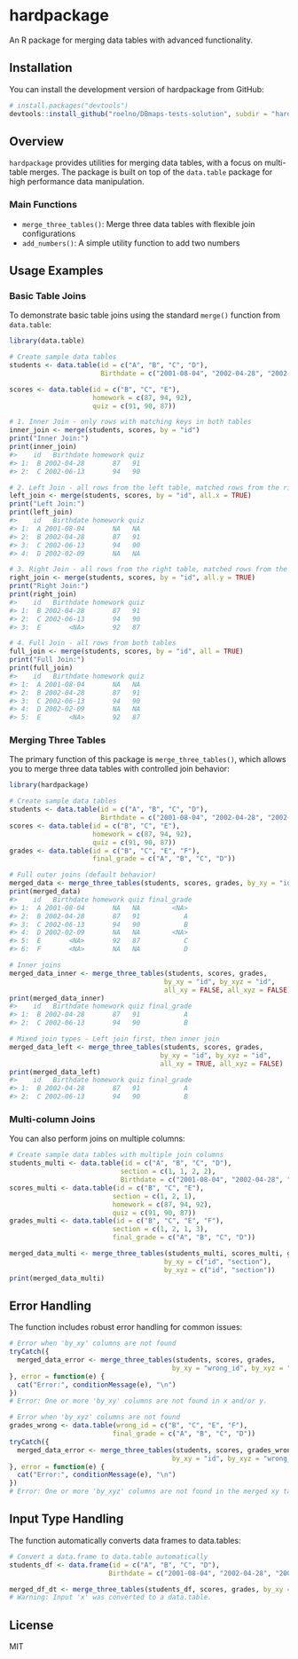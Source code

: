 # hardpackage

An R package for merging data tables with advanced functionality.

## Installation

You can install the development version of hardpackage from GitHub:

```r
# install.packages("devtools")
devtools::install_github("roelno/DBmaps-tests-solution", subdir = "hard-package")
```

## Overview

`hardpackage` provides utilities for merging data tables, with a focus on multi-table merges. The package is built on top of the `data.table` package for high performance data manipulation.

### Main Functions

- `merge_three_tables()`: Merge three data tables with flexible join configurations
- `add_numbers()`: A simple utility function to add two numbers

## Usage Examples

### Basic Table Joins

To demonstrate basic table joins using the standard `merge()` function from `data.table`:

```r
library(data.table)

# Create sample data tables
students <- data.table(id = c("A", "B", "C", "D"), 
                       Birthdate = c("2001-08-04", "2002-04-28", "2002-06-13", "2002-02-09"))

scores <- data.table(id = c("B", "C", "E"), 
                     homework = c(87, 94, 92), 
                     quiz = c(91, 90, 87))

# 1. Inner Join - only rows with matching keys in both tables
inner_join <- merge(students, scores, by = "id")
print("Inner Join:")
print(inner_join)
#>    id   Birthdate homework quiz
#> 1:  B 2002-04-28       87   91
#> 2:  C 2002-06-13       94   90

# 2. Left Join - all rows from the left table, matched rows from the right table
left_join <- merge(students, scores, by = "id", all.x = TRUE)
print("Left Join:")
print(left_join)
#>    id   Birthdate homework quiz
#> 1:  A 2001-08-04       NA   NA
#> 2:  B 2002-04-28       87   91
#> 3:  C 2002-06-13       94   90
#> 4:  D 2002-02-09       NA   NA

# 3. Right Join - all rows from the right table, matched rows from the left table
right_join <- merge(students, scores, by = "id", all.y = TRUE)
print("Right Join:")
print(right_join)
#>    id   Birthdate homework quiz
#> 1:  B 2002-04-28       87   91
#> 2:  C 2002-06-13       94   90
#> 3:  E       <NA>       92   87

# 4. Full Join - all rows from both tables
full_join <- merge(students, scores, by = "id", all = TRUE)
print("Full Join:")
print(full_join)
#>    id   Birthdate homework quiz
#> 1:  A 2001-08-04       NA   NA
#> 2:  B 2002-04-28       87   91
#> 3:  C 2002-06-13       94   90
#> 4:  D 2002-02-09       NA   NA
#> 5:  E       <NA>       92   87
```

### Merging Three Tables

The primary function of this package is `merge_three_tables()`, which allows you to merge three data tables with controlled join behavior:

```r
library(hardpackage)

# Create sample data tables
students <- data.table(id = c("A", "B", "C", "D"),
                       Birthdate = c("2001-08-04", "2002-04-28", "2002-06-13", "2002-02-09"))
scores <- data.table(id = c("B", "C", "E"),
                     homework = c(87, 94, 92),
                     quiz = c(91, 90, 87))
grades <- data.table(id = c("B", "C", "E", "F"),
                     final_grade = c("A", "B", "C", "D"))

# Full outer joins (default behavior)
merged_data <- merge_three_tables(students, scores, grades, by_xy = "id", by_xyz = "id")
print(merged_data)
#>    id   Birthdate homework quiz final_grade
#> 1:  A 2001-08-04       NA   NA        <NA>
#> 2:  B 2002-04-28       87   91           A
#> 3:  C 2002-06-13       94   90           B
#> 4:  D 2002-02-09       NA   NA        <NA>
#> 5:  E       <NA>       92   87           C
#> 6:  F       <NA>       NA   NA           D

# Inner joins
merged_data_inner <- merge_three_tables(students, scores, grades, 
                                       by_xy = "id", by_xyz = "id",
                                       all_xy = FALSE, all_xyz = FALSE)
print(merged_data_inner)
#>    id   Birthdate homework quiz final_grade
#> 1:  B 2002-04-28       87   91           A
#> 2:  C 2002-06-13       94   90           B

# Mixed join types - Left join first, then inner join
merged_data_left <- merge_three_tables(students, scores, grades, 
                                      by_xy = "id", by_xyz = "id",
                                      all_xy = TRUE, all_xyz = FALSE)
print(merged_data_left)
#>    id   Birthdate homework quiz final_grade
#> 1:  B 2002-04-28       87   91           A
#> 2:  C 2002-06-13       94   90           B
```

### Multi-column Joins

You can also perform joins on multiple columns:

```r
# Create sample data tables with multiple join columns
students_multi <- data.table(id = c("A", "B", "C", "D"),
                            section = c(1, 1, 2, 2),
                            Birthdate = c("2001-08-04", "2002-04-28", "2002-06-13", "2002-02-09"))
scores_multi <- data.table(id = c("B", "C", "E"),
                          section = c(1, 2, 1),
                          homework = c(87, 94, 92),
                          quiz = c(91, 90, 87))
grades_multi <- data.table(id = c("B", "C", "E", "F"),
                          section = c(1, 2, 1, 3),
                          final_grade = c("A", "B", "C", "D"))

merged_data_multi <- merge_three_tables(students_multi, scores_multi, grades_multi, 
                                       by_xy = c("id", "section"), 
                                       by_xyz = c("id", "section"))
print(merged_data_multi)
```

## Error Handling

The function includes robust error handling for common issues:

```r
# Error when 'by_xy' columns are not found
tryCatch({
  merged_data_error <- merge_three_tables(students, scores, grades, 
                                         by_xy = "wrong_id", by_xyz = "id")
}, error = function(e) {
  cat("Error:", conditionMessage(e), "\n")
})
# Error: One or more 'by_xy' columns are not found in x and/or y.

# Error when 'by_xyz' columns are not found
grades_wrong <- data.table(wrong_id = c("B", "C", "E", "F"),
                          final_grade = c("A", "B", "C", "D"))
tryCatch({
  merged_data_error <- merge_three_tables(students, scores, grades_wrong, 
                                         by_xy = "id", by_xyz = "wrong_id")
}, error = function(e) {
  cat("Error:", conditionMessage(e), "\n")
})
# Error: One or more 'by_xyz' columns are not found in the merged xy table and/or z.
```

## Input Type Handling

The function automatically converts data frames to data.tables:

```r
# Convert a data.frame to data.table automatically
students_df <- data.frame(id = c("A", "B", "C", "D"),
                         Birthdate = c("2001-08-04", "2002-04-28", "2002-06-13", "2002-02-09"))

merged_df_dt <- merge_three_tables(students_df, scores, grades, by_xy = "id", by_xyz = "id")
# Warning: Input 'x' was converted to a data.table.
```

## License

MIT
